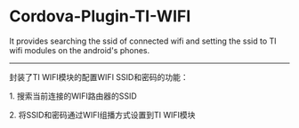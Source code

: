 # Cordova-Plugin-TI-WIFI
It provides searching the ssid of connected wifi and setting the ssid to TI wifi modules on the android's phones.
<hr>
封装了TI WIFI模块的配置WIFI SSID和密码的功能：
<p>
1. 搜索当前连接的WIFI路由器的SSID
<p>
2. 将SSID和密码通过WIFI组播方式设置到TI WIFI模块
